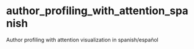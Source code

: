 # author_profiling_with_attention_spanish
Author profiling with attention visualization in spanish/español
